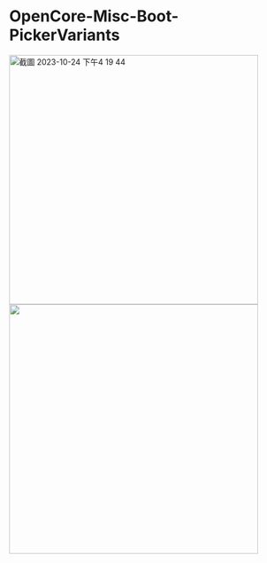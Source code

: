 # OpenCore-Misc-Boot-PickerVariants

<img width="450" alt="截圖 2023-10-24 下午4 19 44" src="https://github.com/michelle0812/OpenCore-Misc-Boot-PickerVariants/assets/79300809/2faf2220-0512-442f-8621-f7d8185a18f2">

<img width="450" src="https://github.com/michelle0812/OpenCore-Misc-Boot-PickerVariants/assets/79300809/cedee8d1-b232-4116-87dc-00b096cdb55e">
